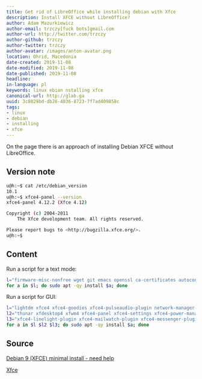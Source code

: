 ```yaml
---
title: Get rid of LibreOffice while installing debian with Xfce
description: Install XFCE without LibreOffice?
author: Adam Mazurkiewicz
author-email: trzczy[fuck bots]gmail.com
author-url: http://twitter.com/trzczy
author-github: trzczy
author-twitter: trzczy
author-avatar: /images/anton-avatar.png
location: Ohrid, Macedonia
date-created: 2019-11-08
date-modified: 2019-11-08
date-published: 2019-11-08
headline:
in-language: pl
keywords: linux ebian nstalling xfce
canonical-url: http://glab.ga
uuid: 3c8029bd-db26-4036-8723-7f7ad409858c
tags:
- linux
- debian
- installing
- xfce
---
```


On the page there is an approach of installing Debian XFCE without LibreOffice.

## Version note

```bash
u@h:~$ cat /etc/debian_version
10.1
u@h:~$ xfce4-panel --version
xfce4-panel 4.12.2 (Xfce 4.12)

Copyright (c) 2004-2011
	The Xfce development team. All rights reserved.

Please report bugs to <http://bugzilla.xfce.org/>.
u@h:~$
```

## Content

Run a script for a text mode:

```bash
l="firmware-misc-nonfree wget git emacs openssl ca-certificates autoconf automake libtool texinfo build-essential ufw gufw dnsutils gvfs sox fping hplip bind-utils dns-utils firmware-atheros gdebi xournal gparted dirmngr mbr isohybrid syslinux-utils ntfs-3g openjdk-11-jdk software-properties-common"
for a in $l; do sudo apt -qy install $a; done 
```
Run a script for GUI:

```bash
l="lightdm xfce4 xfce4-goodies xfce4-pulseaudio-plugin network-manager-gnome evince"
l2="thunar xfdesktop4 xfwm4 xfce4-panel xfce4-settings xfce4-power-manager xfce4-session xfconf xfce4-notifyd mousepad ristretto xfce4-taskmanager xfce4-screenshooter xfce4-terminal xfce4-notes xfce4-goodies xfce4-appfinder xfce4-clipman xfwm4-themes xfburn orage xfce4-whiskermenu-plugin xfce4-indicator-plugin xfce4-pulseaudio-plugin xfce4-battery-plugin xfce4-power-manager-plugins xfce4-clipman-plugin xfce4-datetime-plugin xfce4-genmon-plugin"
l3="xfce4-linelight-plugin xfce4-mailwatch-plugin xfce4-messenger-plugin xfce4-mount-plugin xfce4-mpc-plugin xfce4-netload-plugin xfce4-notes-plugin xfce4-places-plugin xfce4-quicklauncher-plugin xfce4-radio-plugin xfce4-screenshooter-plugin xfce4-sensors-plugin xfce4-smartbookmark-plugin xfce4-systemload-plugin xfce4-timer-plugin xfce4-verve-plugin xfce4-wavelan-plugin xfce4-weather-plugin xfce4-wmdock-plugin xfce4-xkb-plugin xfce4-cpufreq-plugin xfce4-cpugraph-plugin xfce4-dict xfce4-diskperf-plugin xfce4-equake-plugin xfce4-fsguard-plugin xfce4-hdaps"
for a in $l $l2 $l3; do sudo apt -qy install $a; done
```


## Source

[Debian 9 (XFCE) minimal install - need help](https://www.reddit.com/r/debian/comments/7mqyll/debian_9_xfce_minimal_install_need_help/)



[Xfce](https://wiki.debian.org/Xfce)

